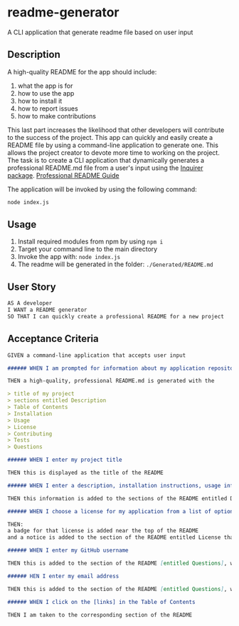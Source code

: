 # readme-generator

A CLI application that generate readme file based on user input

## Description

A high-quality README for the app should include:

1. what the app is for
2. how to use the app
3. how to install it
4. how to report issues
5. how to make contributions

This last part increases the likelihood that other developers will contribute to the success of the project.
This app can quickly and easily create a README file by using a command-line application to generate one.
This allows the project creator to devote more time to working on the project.
The task is to create a CLI application that dynamically generates a professional README.md file from a user's input using the
[Inquirer package](https://www.npmjs.com/package/inquirer).
[Professional README Guide](https://coding-boot-camp.github.io/full-stack/github/professional-readme-guide)

The application will be invoked by using the following command:

```bash
node index.js
```

## Usage

1. Install required modules from npm by using
   `npm i`
2. Target your command line to the main directory
3. Invoke the app with:
   `node index.js`
4. The readme will be generated in the folder:
   `./Generated/README.md`

## User Story

```md
AS A developer
I WANT a README generator
SO THAT I can quickly create a professional README for a new project
```

## Acceptance Criteria

```md
GIVEN a command-line application that accepts user input

###### WHEN I am prompted for information about my application repository

THEN a high-quality, professional README.md is generated with the

> title of my project
> sections entitled Description
> Table of Contents
> Installation
> Usage
> License
> Contributing
> Tests
> Questions

###### WHEN I enter my project title

THEN this is displayed as the title of the README

###### WHEN I enter a description, installation instructions, usage information, contribution guidelines, and test instructions

THEN this information is added to the sections of the README entitled Description, Installation, Usage, Contributing, and Tests

###### WHEN I choose a license for my application from a list of options

THEN:
a badge for that license is added near the top of the README
and a notice is added to the section of the README entitled License that explains which license the application is covered under

###### WHEN I enter my GitHub username

THEN this is added to the section of the README [entitled Questions], with a link to my GitHub profile

###### HEN I enter my email address

THEN this is added to the section of the README [entitled Questions], with instructions on how to reach me with additional questions

###### WHEN I click on the [links] in the Table of Contents

THEN I am taken to the corresponding section of the README
```
